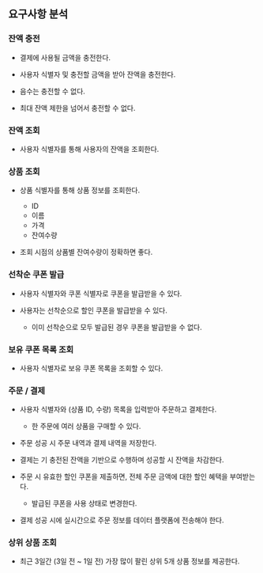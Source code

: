 ## 요구사항 분석

### 잔액 충전

- 결제에 사용될 금액을 충전한다.

- 사용자 식별자 및 충전할 금액을 받아 잔액을 충전한다.

- 음수는 충전할 수 없다.

- 최대 잔액 제한을 넘어서 충전할 수 없다.

### 잔액 조회

- 사용자 식별자를 통해 사용자의 잔액을 조회한다.

### 상품 조회

- 상품 식별자를 통해 상품 정보를 조회한다.

  - ID
  - 이름
  - 가격
  - 잔여수량

- 조회 시점의 상품별 잔여수량이 정확하면 좋다.

### 선착순 쿠폰 발급

- 사용자 식별자와 쿠폰 식별자로 쿠폰을 발급받을 수 있다.

- 사용자는 선착순으로 할인 쿠폰을 발급받을 수 있다.

  - 이미 선착순으로 모두 발급된 경우 쿠폰을 발급받을 수 없다.

### 보유 쿠폰 목록 조회

- 사용자 식별자로 보유 쿠폰 목록을 조회할 수 있다.

### 주문 / 결제

- 사용자 식별자와 (상품 ID, 수량) 목록을 입력받아 주문하고 결제한다.

  - 한 주문에 여러 상품을 구매할 수 있다.

- 주문 성공 시 주문 내역과 결제 내역을 저장한다.

- 결제는 기 충전된 잔액을 기반으로 수행하며 성공할 시 잔액을 차감한다.

- 주문 시 유효한 할인 쿠폰을 제출하면, 전체 주문 금액에 대한 할인 혜택을 부여받는다.

  - 발급된 쿠폰을 사용 상태로 변경한다.

- 결제 성공 시에 실시간으로 주문 정보를 데이터 플랫폼에 전송해야 한다.

### 상위 상품 조회

- 최근 3일간 (3일 전 ~ 1일 전) 가장 많이 팔린 상위 5개 상품 정보를 제공한다.

